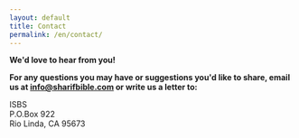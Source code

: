 ```yaml
---
layout: default
title: Contact
permalink: /en/contact/
---
```

**We'd love to hear from you!**  

**For any questions you may have or suggestions you'd like to share, email us at info@sharifbible.com or write us a letter to:**  

ISBS  
P.O.Box 922  
Rio Linda, CA 95673

